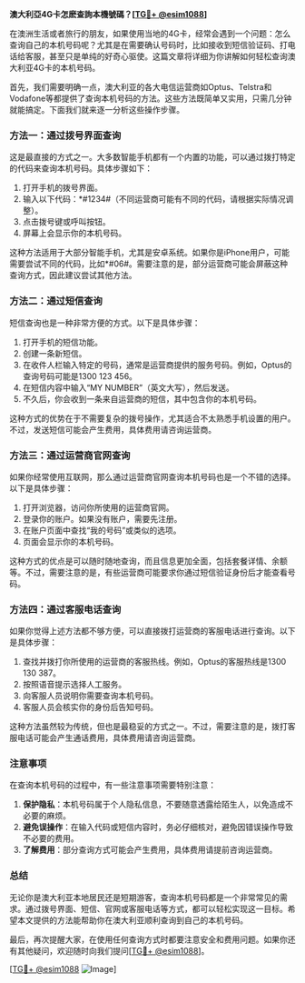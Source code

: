 **澳大利亞4G卡怎麽查詢本機號碼？[[TG💪+ @esim1088](https://t.me/s/esim1088)]**

在澳洲生活或者旅行的朋友，如果使用当地的4G卡，经常会遇到一个问题：怎么查询自己的本机号码呢？尤其是在需要确认号码时，比如接收到短信验证码、打电话给客服，甚至只是单纯的好奇心驱使。这篇文章将详细为你讲解如何轻松查询澳大利亚4G卡的本机号码。

首先，我们需要明确一点，澳大利亚的各大电信运营商如Optus、Telstra和Vodafone等都提供了查询本机号码的方法。这些方法既简单又实用，只需几分钟就能搞定。下面我们就来逐一分析这些操作步骤。

### 方法一：通过拨号界面查询

这是最直接的方式之一。大多数智能手机都有一个内置的功能，可以通过拨打特定的代码来查询本机号码。具体步骤如下：

1. 打开手机的拨号界面。
2. 输入以下代码：*#1234#（不同运营商可能有不同的代码，请根据实际情况调整）。
3. 点击拨号键或呼叫按钮。
4. 屏幕上会显示你的本机号码。

这种方法适用于大部分智能手机，尤其是安卓系统。如果你是iPhone用户，可能需要尝试不同的代码，比如*#06#。需要注意的是，部分运营商可能会屏蔽这种查询方式，因此建议尝试其他方法。

### 方法二：通过短信查询

短信查询也是一种非常方便的方式。以下是具体步骤：

1. 打开手机的短信功能。
2. 创建一条新短信。
3. 在收件人栏输入特定的号码，通常是运营商提供的服务号码。例如，Optus的查询号码可能是1300 123 456。
4. 在短信内容中输入“MY NUMBER”（英文大写），然后发送。
5. 不久后，你会收到一条来自运营商的短信，其中包含你的本机号码。

这种方式的优势在于不需要复杂的拨号操作，尤其适合不太熟悉手机设置的用户。不过，发送短信可能会产生费用，具体费用请咨询运营商。

### 方法三：通过运营商官网查询

如果你经常使用互联网，那么通过运营商官网查询本机号码也是一个不错的选择。以下是具体步骤：

1. 打开浏览器，访问你所使用的运营商官网。
2. 登录你的账户。如果没有账户，需要先注册。
3. 在账户页面中查找“我的号码”或类似的选项。
4. 页面会显示你的本机号码。

这种方式的优点是可以随时随地查询，而且信息更加全面，包括套餐详情、余额等。不过，需要注意的是，有些运营商可能要求你通过短信验证身份后才能查看号码。

### 方法四：通过客服电话查询

如果你觉得上述方法都不够方便，可以直接拨打运营商的客服电话进行查询。以下是具体步骤：

1. 查找并拨打你所使用的运营商的客服热线。例如，Optus的客服热线是1300 130 387。
2. 按照语音提示选择人工服务。
3. 向客服人员说明你需要查询本机号码。
4. 客服人员会核实你的身份后告知号码。

这种方法虽然较为传统，但也是最稳妥的方式之一。不过，需要注意的是，拨打客服电话可能会产生通话费用，具体费用请咨询运营商。

### 注意事项

在查询本机号码的过程中，有一些注意事项需要特别注意：

1. **保护隐私**：本机号码属于个人隐私信息，不要随意透露给陌生人，以免造成不必要的麻烦。
2. **避免误操作**：在输入代码或短信内容时，务必仔细核对，避免因错误操作导致不必要的费用。
3. **了解费用**：部分查询方式可能会产生费用，具体费用请提前咨询运营商。

### 总结

无论你是澳大利亚本地居民还是短期游客，查询本机号码都是一个非常常见的需求。通过拨号界面、短信、官网或客服电话等方式，都可以轻松实现这一目标。希望本文提供的方法能帮助你在澳大利亚顺利查询到自己的本机号码。

最后，再次提醒大家，在使用任何查询方式时都要注意安全和费用问题。如果你还有其他疑问，欢迎随时向我们提问[[TG💪+ @esim1088](https://t.me/s/esim1088)]。

[[TG💪+ @esim1088](https://t.me/s/esim1088) ![Image](https://i.postimg.cc/4NQfJmqS/Snipaste-2025-05-13-00-14-12.png)]